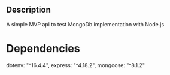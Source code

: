 ## Description

A simple MVP api to test MongoDb implementation with Node.js

# Dependencies
dotenv: "^16.4.4",
express: "^4.18.2",
mongoose: "^8.1.2"
